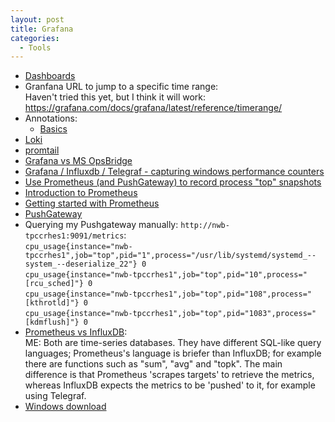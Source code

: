 ```yaml
---
layout: post
title: Grafana
categories:
  - Tools
---
```

* [Dashboards](https://grafana.com/grafana/dashboards/3387)
* Granfana URL to jump to a specific time range:  
  Haven't tried this yet, but I think it will work: https://grafana.com/docs/grafana/latest/reference/timerange/  
* Annotations:  
  * [Basics](http://chrisbergeron.com/2020/03/08/creating_grafanan_annotations_with_webhooks/)
* [Loki](https://github.com/grafana/loki)
* [promtail](https://github.com/grafana/loki)
* [Grafana vs MS OpsBridge](https://www.g2.com/compare/grafana-vs-micro-focus-operations-bridge-opsbridge)
* [Grafana / Influxdb / Telegraf - capturing windows performance counters](https://thenewstack.io/monitoring-windows-services-with-grafana-influxdb-%E2%80%8Eand-telegraf/)
* [Use Prometheus (and PushGateway) to record process "top" snapshots](https://devconnected.com/monitoring-linux-processes-using-prometheus-and-grafana/)
* [Introduction to Prometheus](https://blog.pvincent.io/2017/12/prometheus-blog-series-part-3-exposing-and-collecting-metrics/)
* [Getting started with Prometheus](https://prometheus.io/docs/introduction/first_steps/)
* [PushGateway](https://prometheus.io/docs/practices/pushing/)
* Querying my Pushgateway manually: `http://nwb-tpccrhes1:9091/metrics`:  
`cpu_usage{instance="nwb-tpccrhes1",job="top",pid="1",process="/usr/lib/systemd/systemd_--system_--deserialize_22"} 0`  
`cpu_usage{instance="nwb-tpccrhes1",job="top",pid="10",process="[rcu_sched]"} 0`  
`cpu_usage{instance="nwb-tpccrhes1",job="top",pid="108",process="[kthrotld]"} 0`  
`cpu_usage{instance="nwb-tpccrhes1",job="top",pid="1083",process="[kdmflush]"} 0`  
* [Prometheus vs InfluxDB](https://www.metricfire.com/blog/prometheus-vs-influxdb/):  
ME: Both are time-series databases. They have different SQL-like query languages; Prometheus's language is briefer than InfluxDB; for example there are functions such as "sum", "avg" and "topk". The main difference is that Prometheus 'scrapes targets' to retrieve the metrics, whereas InfluxDB expects the metrics to be 'pushed' to it, for example using Telegraf. 
* [Windows download](https://grafana.com/grafana/download?platform=windows)
